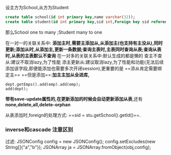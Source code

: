 设主方为School,从方为Student
```sql
create table school(id int primary key,name varchar(32));
create table student(id int primary key,sid int,Foreign key sid references (school)id);
```
那么School one to many ;Student many to one

在一对一的关联关系中:
**添加主时,需要主添加从,从添加主(也支持有主没从),同时更新;添加从时,从添加主,更新一条数据;查询主表时,主表同时查询从表;查询从表时,从表的主表默认不查询**
在一对多的关联关系中:默认生成的都是懒的
查主不查从:建议不取消lazy,为了性能
添主更新从:建议取消lazy,为了性能和功能(无法后续添加该字段,即便能添加也需要多次开闭session),更重要的是 ==添从肯定需要绑定主==
==但是添加==:**加主主加从全进库,**
```
dept.getEmps().add(emp).add(emp);
add(dept);
```

**带有save-update属性的,在更新添加的时候会自动更新添加从表**,还有 **none,delete,all,delete-orphan**

从表添加时,foreign的处理方式: ==sid = stu.getSchool().getId()==.

### inverse和cascade 注意区别

过滤:
JSONConfig config = new JSONConfig();
config.setExcludes(new String[]{"a","b"});
JSONArray ja = JSONArray.fromObject(obj,config);

